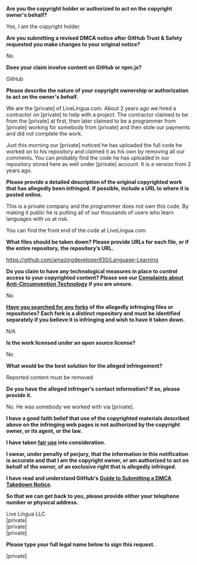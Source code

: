 **Are you the copyright holder or authorized to act on the copyright owner's behalf?**

Yes, I am the copyright holder.

**Are you submitting a revised DMCA notice after GitHub Trust & Safety requested you make changes to your original notice?**

No

**Does your claim involve content on GitHub or npm.js?**

GitHub

**Please describe the nature of your copyright ownership or authorization to act on the owner's behalf.**

We are the [private] of LiveLingua.com. About 2 years ago we hired a contractor on [private] to help with a project. The contractor claimed to be from the [private] at first, then later claimed to be a programmer from [private] working for somebody from [private] and then stole our payments and did not complete the work.

Just this morning our [private] noticed he has uploaded the full code he worked on to his repository and claimed it as his own by removing all our comments. You can probably find the code he has uploaded in our repository stored here as well under [private] account. It is a version from 2 years ago.

**Please provide a detailed description of the original copyrighted work that has allegedly been infringed. If possible, include a URL to where it is posted online.**

This is a private company and the programmer does not own this code. By making it public he is putting all of our thousands of users who learn languages with us at risk.

You can find the front end of the code at LiveLingua.com.

**What files should be taken down? Please provide URLs for each file, or if the entire repository, the repository’s URL.**

https://github.com/amazingdeveloper930/Language-Learning

**Do you claim to have any technological measures in place to control access to your copyrighted content? Please see our <a href="https://docs.github.com/articles/guide-to-submitting-a-dmca-takedown-notice#complaints-about-anti-circumvention-technology">Complaints about Anti-Circumvention Technology</a> if you are unsure.**

No

**<a href="https://docs.github.com/articles/dmca-takedown-policy#b-what-about-forks-or-whats-a-fork">Have you searched for any forks</a> of the allegedly infringing files or repositories? Each fork is a distinct repository and must be identified separately if you believe it is infringing and wish to have it taken down.**

N/A

**Is the work licensed under an open source license?**

No

**What would be the best solution for the alleged infringement?**

Reported content must be removed

**Do you have the alleged infringer’s contact information? If so, please provide it.**

No. He was somebody we worked with via [private].

**I have a good faith belief that use of the copyrighted materials described above on the infringing web pages is not authorized by the copyright owner, or its agent, or the law.**

**I have taken <a href="https://www.lumendatabase.org/topics/22">fair use</a> into consideration.**

**I swear, under penalty of perjury, that the information in this notification is accurate and that I am the copyright owner, or am authorized to act on behalf of the owner, of an exclusive right that is allegedly infringed.**

**I have read and understand GitHub's <a href="https://docs.github.com/articles/guide-to-submitting-a-dmca-takedown-notice/">Guide to Submitting a DMCA Takedown Notice</a>.**

**So that we can get back to you, please provide either your telephone number or physical address.**

Live Lingua LLC  
[private]  
[private]  
[private]  

**Please type your full legal name below to sign this request.**

[private]  
